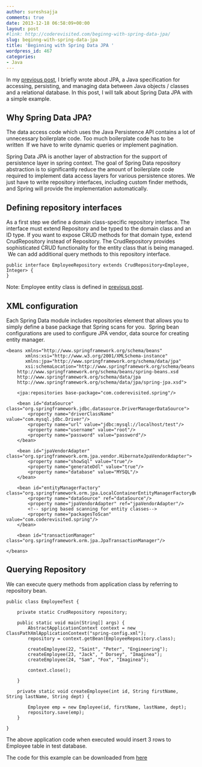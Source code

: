 ```yaml
---
author: sureshsajja
comments: true
date: 2013-12-18 06:58:09+00:00
layout: post
#link: http://coderevisited.com/beginng-with-spring-data-jpa/
slug: beginng-with-spring-data-jpa
title: 'Beginning with Spring Data JPA '
wordpress_id: 467
categories:
- Java
---
```


In my [previous post](http://coderevisited.com/beginning-jpa-2-0/), I briefly wrote about JPA, a Java specification for accessing, persisting, and managing data between Java objects / classes and a relational database. In this post, I will talk about Spring Data JPA with a simple example.





## Why Spring Data JPA?




The data access code which uses the Java Persistence API contains a lot of unnecessary boilerplate code. Too much boilerplate code has to be written  If we have to write dynamic queries or implement pagination.




Spring Data JPA is another layer of abstraction for the support of persistence layer in spring context. The goal of Spring Data repository abstraction is to significantly reduce the amount of boilerplate code required to implement data access layers for various persistence stores. We just have to write repository interfaces, including custom finder methods, and Spring will provide the implementation automatically.





## Defining repository interfaces




As a first step we define a domain class-specific repository interface. The interface must extend Repository and be typed to the domain class and an ID type. If you want to expose CRUD methods for that domain type, extend CrudRepository instead of Repository. The CrudRepository provides sophisticated CRUD functionality for the entity class that is being managed.  We can add additional query methods to this repository interface.




    
    public interface EmployeeRepository extends CrudRepository<Employee, Integer> {
    }


Note: Employee entity class is defined in [previous post](http://coderevisited.com/beginning-jpa-2-0/).


## XML configuration


Each Spring Data module includes repositories element that allows you to simply define a base package that Spring scans for you.  Spring bean configurations are used to configure JPA vendor, data source for creating entity manager.

    
    <beans xmlns="http://www.springframework.org/schema/beans"
           xmlns:xsi="http://www.w3.org/2001/XMLSchema-instance"
           xmlns:jpa="http://www.springframework.org/schema/data/jpa"
           xsi:schemaLocation="http://www.springframework.org/schema/beans
        http://www.springframework.org/schema/beans/spring-beans.xsd
        http://www.springframework.org/schema/data/jpa
        http://www.springframework.org/schema/data/jpa/spring-jpa.xsd">
    
        <jpa:repositories base-package="com.coderevisited.spring"/>
    
        <bean id="dataSource" class="org.springframework.jdbc.datasource.DriverManagerDataSource">
            <property name="driverClassName" value="com.mysql.jdbc.Driver"/>
            <property name="url" value="jdbc:mysql://localhost/test"/>
            <property name="username" value="root"/>
            <property name="password" value="password"/>
        </bean>
    
        <bean id="jpaVendorAdapter" class="org.springframework.orm.jpa.vendor.HibernateJpaVendorAdapter">
            <property name="showSql" value="true"/>
            <property name="generateDdl" value="true"/>
            <property name="database" value="MYSQL"/>
        </bean>
    
        <bean id="entityManagerFactory" class="org.springframework.orm.jpa.LocalContainerEntityManagerFactoryBean">
            <property name="dataSource" ref="dataSource"/>
            <property name="jpaVendorAdapter" ref="jpaVendorAdapter"/>
            <!-- spring based scanning for entity classes-->
            <property name="packagesToScan" value="com.coderevisited.spring"/>
        </bean>
    
        <bean id="transactionManager" class="org.springframework.orm.jpa.JpaTransactionManager"/>
    
    </beans>




## Querying Repository


We can execute query methods from application class by referring to repository bean.

    
    public class EmployeeTest {
    
        private static CrudRepository repository;
    
        public static void main(String[] args) {
            AbstractApplicationContext context = new ClassPathXmlApplicationContext("spring-config.xml");
            repository = context.getBean(EmployeeRepository.class);
    
            createEmployee(22, "Saint", "Peter", "Engineering");
            createEmployee(23, "Jack", " Dorsey", "Imaginea");
            createEmployee(24, "Sam", "Fox", "Imaginea");
    
            context.close();
    
        }
    
        private static void createEmployee(int id, String firstName, String lastName, String dept) {
    
            Employee emp = new Employee(id, firstName, lastName, dept);
            repository.save(emp);
        }
    
    }


The above application code when executed would insert 3 rows to Employee table in test database.

The code for this example can be downloaded from [here](https://github.com/sureshsajja/SpringDataJPA)
